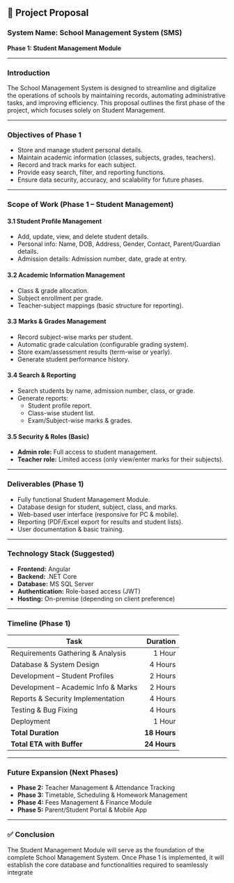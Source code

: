 ## 📑 Project Proposal

### System Name: School Management System (SMS)  
**Phase 1: Student Management Module**

---

### Introduction

The School Management System is designed to streamline and digitalize the operations of schools by maintaining records, automating administrative tasks, and improving efficiency. This proposal outlines the first phase of the project, which focuses solely on Student Management.

---

### Objectives of Phase 1

- Store and manage student personal details.
- Maintain academic information (classes, subjects, grades, teachers).
- Record and track marks for each subject.
- Provide easy search, filter, and reporting functions.
- Ensure data security, accuracy, and scalability for future phases.

---

### Scope of Work (Phase 1 – Student Management)

#### 3.1 Student Profile Management
- Add, update, view, and delete student details.
- Personal info: Name, DOB, Address, Gender, Contact, Parent/Guardian details.
- Admission details: Admission number, date, grade at entry.

#### 3.2 Academic Information Management
- Class & grade allocation.
- Subject enrollment per grade.
- Teacher-subject mappings (basic structure for reporting).

#### 3.3 Marks & Grades Management
- Record subject-wise marks per student.
- Automatic grade calculation (configurable grading system).
- Store exam/assessment results (term-wise or yearly).
- Generate student performance history.

#### 3.4 Search & Reporting
- Search students by name, admission number, class, or grade.
- Generate reports:
  - Student profile report.
  - Class-wise student list.
  - Exam/Subject-wise marks & grades.

#### 3.5 Security & Roles (Basic)
- **Admin role:** Full access to student management.
- **Teacher role:** Limited access (only view/enter marks for their subjects).

---

### Deliverables (Phase 1)

- Fully functional Student Management Module.
- Database design for student, subject, class, and marks.
- Web-based user interface (responsive for PC & mobile).
- Reporting (PDF/Excel export for results and student lists).
- User documentation & basic training.

---

### Technology Stack (Suggested)

- **Frontend:** Angular
- **Backend:** .NET Core
- **Database:** MS SQL Server
- **Authentication:** Role-based access (JWT)
- **Hosting:** On-premise (depending on client preference)

---

### Timeline (Phase 1)

| Task                              | Duration      |
|------------------------------------|--------------:|
| Requirements Gathering & Analysis  | 1 Hour        |
| Database & System Design           | 4 Hours       |
| Development – Student Profiles     | 2 Hours       |
| Development – Academic Info & Marks| 2 Hours       |
| Reports & Security Implementation  | 4 Hours       |
| Testing & Bug Fixing               | 4 Hours       |
| Deployment                        | 1 Hour        |
| **Total Duration**                 | **18 Hours**  |
| **Total ETA with Buffer**          | **24 Hours**  |

---

### Future Expansion (Next Phases)

- **Phase 2:** Teacher Management & Attendance Tracking
- **Phase 3:** Timetable, Scheduling & Homework Management
- **Phase 4:** Fees Management & Finance Module
- **Phase 5:** Parent/Student Portal & Mobile App

---

### ✅ Conclusion

The Student Management Module will serve as the foundation of the complete School Management System. Once Phase 1 is implemented, it will establish the core database and functionalities required to seamlessly integrate